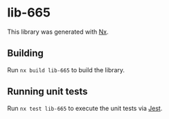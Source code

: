 # lib-665

This library was generated with [Nx](https://nx.dev).

## Building

Run `nx build lib-665` to build the library.

## Running unit tests

Run `nx test lib-665` to execute the unit tests via [Jest](https://jestjs.io).
